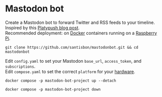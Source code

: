 # Mastodon bot

Create a Mastodon bot to forward Twitter and RSS feeds to your timeline.
Inspired by this [Platypush blog post](https://blog.platypush.tech/article/Create-a-Mastodon-bot-to-forward-Twitter-and-RSS-feeds-to-your-timeline).  
Recommended deployment: on [Docker](https://github.com/santisbon/guides/blob/main/setup/docker.md) containers running on a [Raspberry Pi](https://github.com/santisbon/guides/blob/main/setup/raspberry-pi.md).

```Shell
git clone https://github.com/santisbon/mastodonbot.git && cd mastodonbot
```

Edit `config.yaml` to set your Mastodon `base_url`, `access_token`, and `subscriptions`.  
Edit `compose.yaml` to set the correct `platform` for your [hardware](https://github.com/santisbon/guides/blob/main/setup/docker.md#architecture).  

```Shell
docker compose -p mastodon-bot-project up --detach
```
```Shell
docker compose -p mastodon-bot-project down
```